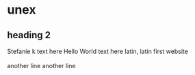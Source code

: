 # unex
<!DOCTYPE html>
<html>
<head>
	<title>Stefanie's repository for UC Ext. WebDev Class</title>
</head>

<h2>heading 2</h2>
<body>
Stefanie
k
text here
Hello World
text
here
latin, latin
first website
<br>
<br>
another line
another line
</body>
</html>